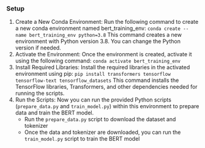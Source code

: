 ### Setup

1. Create a New Conda Environment: Run the following command to create a new conda environment named bert_training_env:
`conda create --name bert_training_env python=3.8`
This command creates a new environment with Python version 3.8. You can change the Python version if needed.
2. Activate the Environment: Once the environment is created, activate it using the following command:
`conda activate bert_training_env`
3. Install Required Libraries: Install the required libraries in the activated environment using pip:
`pip install transformers tensorflow tensorflow-text tensorflow_datasets`
This command installs the TensorFlow libraries, Transformers, and other dependencies needed for running the scripts.
4. Run the Scripts: Now you can run the provided Python scripts (`prepare_data.py` and `train_model.py`) within this environment to prepare data and train the BERT model.
    - Run the `prepare_data.py` script to download the dataset and tokenizer
    - Once the data and tokenizer are downloaded, you can run the `train_model.py` script to train the BERT model